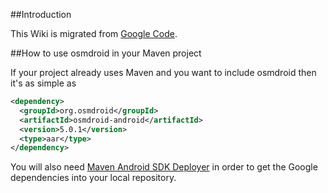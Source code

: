 ##Introduction

This Wiki is migrated from [Google Code](https://code.google.com/p/osmdroid/wiki/HowToMaven).

##How to use osmdroid in your Maven project

If your project already uses Maven and you want to include osmdroid then it's as simple as

```xml
<dependency>
  <groupId>org.osmdroid</groupId>
  <artifactId>osmdroid-android</artifactId>
  <version>5.0.1</version>
  <type>aar</type>
</dependency>
```

You will also need [Maven Android SDK Deployer](https://github.com/simpligility/maven-android-sdk-deployer) in order to get the Google dependencies into your local repository.

